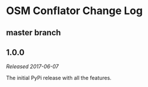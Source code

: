 # OSM Conflator Change Log

## master branch

## 1.0.0

_Released 2017-06-07_

The initial PyPi release with all the features.
